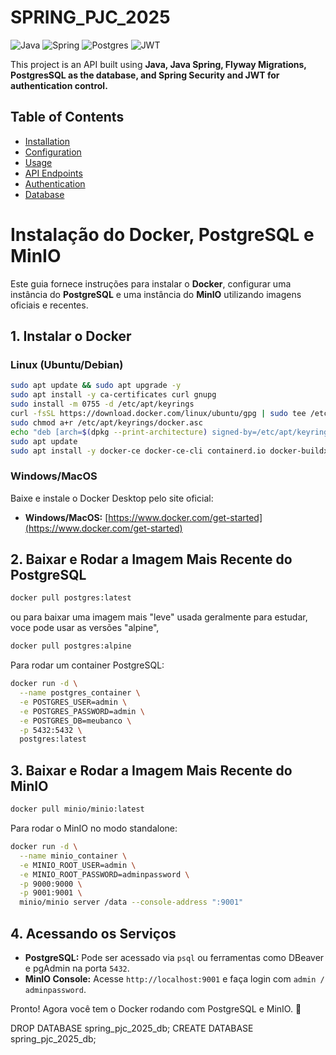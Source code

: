 # SPRING_PJC_2025

![Java](https://img.shields.io/badge/java-%23ED8B00.svg?style=for-the-badge&logo=openjdk&logoColor=white)
![Spring](https://img.shields.io/badge/spring-%236DB33F.svg?style=for-the-badge&logo=spring&logoColor=white)
![Postgres](https://img.shields.io/badge/postgres-%23316192.svg?style=for-the-badge&logo=postgresql&logoColor=white)
![JWT](https://img.shields.io/badge/JWT-black?style=for-the-badge&logo=JSON%20web%20tokens)

This project is an API built using **Java, Java Spring, Flyway Migrations, PostgresSQL as the database, and Spring Security and JWT for authentication control.**

## Table of Contents

- [Installation](#installation)
- [Configuration](#configuration)
- [Usage](#usage)
- [API Endpoints](#api-endpoints)
- [Authentication](#authentication)
- [Database](#database)

# Instalação do Docker, PostgreSQL e MinIO

Este guia fornece instruções para instalar o **Docker**, configurar uma instância do **PostgreSQL** e uma instância do **MinIO** utilizando imagens oficiais e recentes.

## 1. Instalar o Docker

### Linux (Ubuntu/Debian)
```sh
sudo apt update && sudo apt upgrade -y
sudo apt install -y ca-certificates curl gnupg
sudo install -m 0755 -d /etc/apt/keyrings
curl -fsSL https://download.docker.com/linux/ubuntu/gpg | sudo tee /etc/apt/keyrings/docker.asc > /dev/null
sudo chmod a+r /etc/apt/keyrings/docker.asc
echo "deb [arch=$(dpkg --print-architecture) signed-by=/etc/apt/keyrings/docker.asc] https://download.docker.com/linux/ubuntu $(lsb_release -cs) stable" | sudo tee /etc/apt/sources.list.d/docker.list > /dev/null
sudo apt update
sudo apt install -y docker-ce docker-ce-cli containerd.io docker-buildx-plugin docker-compose-plugin
```

### Windows/MacOS
Baixe e instale o Docker Desktop pelo site oficial:
- **Windows/MacOS:** [https://www.docker.com/get-started](https://www.docker.com/get-started)

## 2. Baixar e Rodar a Imagem Mais Recente do PostgreSQL

```sh
docker pull postgres:latest
```
ou para baixar uma imagem mais "leve" usada geralmente para estudar, voce pode usar as versões "alpine",
```sh
docker pull postgres:alpine
```

Para rodar um container PostgreSQL:
```sh
docker run -d \
  --name postgres_container \
  -e POSTGRES_USER=admin \
  -e POSTGRES_PASSWORD=admin \
  -e POSTGRES_DB=meubanco \
  -p 5432:5432 \
  postgres:latest
```

## 3. Baixar e Rodar a Imagem Mais Recente do MinIO

```sh
docker pull minio/minio:latest
```
Para rodar o MinIO no modo standalone:
```sh
docker run -d \
  --name minio_container \
  -e MINIO_ROOT_USER=admin \
  -e MINIO_ROOT_PASSWORD=adminpassword \
  -p 9000:9000 \
  -p 9001:9001 \
  minio/minio server /data --console-address ":9001"
```

## 4. Acessando os Serviços
- **PostgreSQL:** Pode ser acessado via `psql` ou ferramentas como DBeaver e pgAdmin na porta `5432`.
- **MinIO Console:** Acesse `http://localhost:9001` e faça login com `admin / adminpassword`.

Pronto! Agora você tem o Docker rodando com PostgreSQL e MinIO. 🚀



DROP DATABASE spring_pjc_2025_db;
CREATE DATABASE spring_pjc_2025_db;
